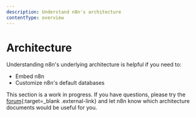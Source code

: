 ```yaml
---
description: Understand n8n's architecture
contentType: overview
---
```


# Architecture

Understanding n8n's underlying architecture is helpful if you need to:

* Embed n8n
* Customize n8n's default databases

This section is a work in progress. If you have questions, please try the [forum](https://community.n8n.io/){:target=_blank .external-link} and let n8n know which architecture documents would be useful for you.
